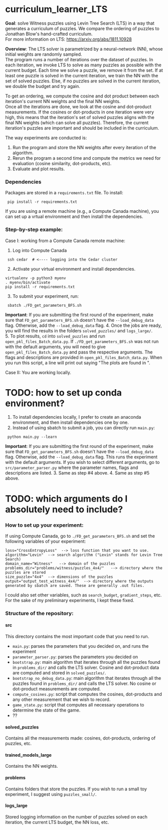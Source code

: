 # curriculum_learner_LTS  

 
**Goal**: solve Witness puzzles using Levin Tree Search (LTS) in a way that generates a curriculum of puzzles. We compare the ordering of puzzles to Jonathan Blow's hand-crafted curriculum.  
For more information on LTS: https://arxiv.org/abs/1811.10928  
  
**Overview**: The LTS solver is parametrized by a neural-network (NN), whose initial weights are randomly sampled.   
The program runs a number of iterations over the dataset of puzzles. 
In each iteration, we invoke LTS to solve as many puzzles as possible with the current budget. 
Each time we solve a puzzle, we remove it from the set. 
If at least one puzzle is solved in the current iteration, we train the NN with the set of solved puzzles.
Else, if no puzzles are solved in the current iteration, we double the budget and try again.  

To get an ordering, we compute the cosine and dot product between each iteration's current NN weights and the final NN weights.  
Once all the iterations are done, we look at the cosine and dot-product measurements.
If the cosines or dot-products in one iteration were very high, this means that the iteration's set of solved puzzles aligns with the final NN weights (which can solve all puzzles). 
Therefore, the current iteration's puzzles are important and should be included in the curriculum.


The way experiments are conducted is:
1. Run the program and store the NN weights after every iteration of the algorithm.
2. Rerun the program a second time and compute the metrics we need for evaluation (cosine similarity, dot-products, etc).
3. Evaluate and plot results.
 

### Dependencies
Packages are stored in a `requirements.txt` file. To install:  
<pre><code> pip install -r requirements.txt </code></pre>
If you are using a remote machine (e.g., a Compute Canada machine), you can set up a vrtual environment and then install the dependencies.

### Step-by-step example:
Case I: working from a Compute Canada remote machine:
1. Log into Compute Canada  
<pre><code> ssh cedar  # <---- logging into the Cedar cluster </code></pre>
2. Activate your virtual environment and install dependencies.
<pre><code>virtualenv -p python3 myenv 
. myenv/bin/activate
pip install -r requirements.txt
</code></pre>

3. To submit your experiment, run:
<pre><code> sbatch ./FD_get_parameters_BFS.sh </code></pre>
**Important**: If you are submitting the first round of the experiment, make sure that `FD_get_parameters_BFS.sh` doesn't have the `--load_debug_data` flag. Otherwise, add the `--load_debug_data` flag.
4. Once the jobs are ready, you will find the results in the folders `solved_puzzles/` and `logs_large/`.   
5. To plot results, `cd` into `solved_puzzles` and run `open_pkl_files_Batch_data.py`. 
   If `./FD_get_parameters_BFS.sh` was not run with the default arguments, you will need to give `open_pkl_files_Batch_data.py` and pass the respective arguments. 
   The flags and descriptions are provided in `open_pkl_files_Batch_data.py`. When you run this script, a line will print out saying "The plots are found in <subdirectory>".

Case II: You are working locally.
# TODO: how to set up conda environment?
1. To install dependencies locally, I prefer to create an anaconda environment, and then install dependencies one by one.
2. Instead of using sbatch to submit a job, you can directly run `main.py`:
<pre><code> python main.py --learn </code></pre>
**Important**: If you are submitting the first round of the experiment, make sure that `FD_get_parameters_BFS.sh` doesn't have the `--load_debug_data` flag. Otherwise, add the `--load_debug_data` flag.
This runs the experiment with the default arguments. If you wish to select different arguments, go to `src/parameter_parser.py` where the parameter names, flags and descriptions are listed.
3. Same as step #4 above.
4. Same as step #5 above.

# TODO: which arguments do I absolutely need to include?

### How to set up your experiment:
If using Compute Canada, go to `./FD_get_parameters_BFS.sh` and set the following variables of your experiment:
<pre><code>loss="CrossEntropyLoss"  --> loss function that you want to use.
algorithm="Levin"  --> search algorithm ("Levin" stands for Levin Tree Search)
domain_name="Witness"   --> domain of the puzzles
problems_dir="problems/witness/puzzles_4x4/"   --> directory where the puzzles are stored
size_puzzle="4x4"  --> dimensions of the puzzles
output="output_test_witness_4x4/"  --> directory where the outputs generated by sbatch are saved. These are generally .out files.
</code></pre>
I could also set other variables, such as `search_budget`, `gradient_steps`, etc. For the sake of my preliminary experiments, I kept these fixed.


### Structure of the repository:  
#### src 
This directory contains the most important code that you need to run.  
- `main.py`: parses the parameters that you decided on, and runs the experiment
- `parameter_parser.py`: parses the parameters you decided on
- `bootstrap.py`: main algorithm that iterates through all the puzzles found in `problems_dir/` and calls the LTS solver. Cosine and dot-product data are computed and stored in `solved_puzzles/`.
- `bootstrap_no_debug_data.py`: main algorithm that iterates through all the puzzles found in `problems_dir/` and calls the LTS solver. No cosine or dot-product measurements are computed.
- `compute_cosines.py`: script that computes the cosines, dot-products and any other measurement that we wish to record.
- `game_state.py`: script that computes all necessary operations to determine the state of the game.
- ??

#### solved_puzzles
Contains all the measurements made: cosines, dot-products, ordering of puzzles, etc.

#### trained_models_large
Contains the NN weights.

#### problems
Contains folders that store the puzzles. If you wish to run a small toy experiment, I suggest using `puzzles_small/`.

#### logs_large
Stored logging information on the number of puzzles solved on each iteration, the current LTS budget, the NN loss, etc.
